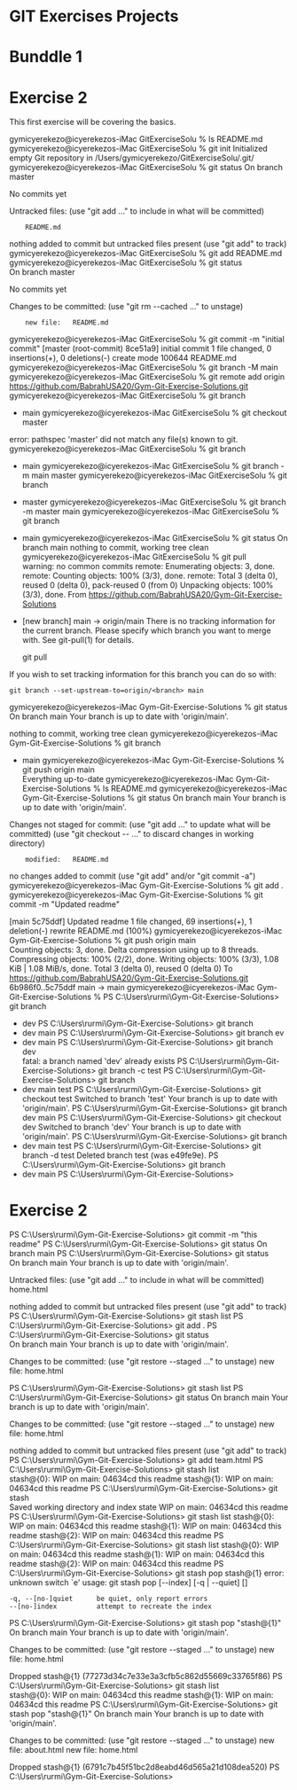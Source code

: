 # GIT Exercises Projects
# Bunddle 1  
# Exercise 2
This first exercise will be covering the basics.

gymicyerekezo@icyerekezos-iMac GitExerciseSolu % ls
README.md
gymicyerekezo@icyerekezos-iMac GitExerciseSolu % git init
Initialized empty Git repository in /Users/gymicyerekezo/GitExerciseSolu/.git/
gymicyerekezo@icyerekezos-iMac GitExerciseSolu % git status
On branch master

No commits yet

Untracked files:
  (use "git add <file>..." to include in what will be committed)

        README.md

nothing added to commit but untracked files present (use "git add" to track)
gymicyerekezo@icyerekezos-iMac GitExerciseSolu % git add README.md
gymicyerekezo@icyerekezos-iMac GitExerciseSolu % git status       
On branch master

No commits yet

Changes to be committed:
  (use "git rm --cached <file>..." to unstage)

        new file:   README.md

gymicyerekezo@icyerekezos-iMac GitExerciseSolu % git commit -m "initial commit"
[master (root-commit) 8ce51a9] initial commit
 1 file changed, 0 insertions(+), 0 deletions(-)
 create mode 100644 README.md
gymicyerekezo@icyerekezos-iMac GitExerciseSolu % git branch -M main
gymicyerekezo@icyerekezos-iMac GitExerciseSolu % git remote add origin https://github.com/BabrahUSA20/Gym-Git-Exercise-Solutions.git
gymicyerekezo@icyerekezos-iMac GitExerciseSolu % git branch        
* main
gymicyerekezo@icyerekezos-iMac GitExerciseSolu % git checkout master

error: pathspec 'master' did not match any file(s) known to git.
gymicyerekezo@icyerekezos-iMac GitExerciseSolu % git branch         
* main
gymicyerekezo@icyerekezos-iMac GitExerciseSolu % git branch -m main master
gymicyerekezo@icyerekezos-iMac GitExerciseSolu % git branch               
* master
gymicyerekezo@icyerekezos-iMac GitExerciseSolu % git branch -m  master main
gymicyerekezo@icyerekezos-iMac GitExerciseSolu % git branch                
* main
gymicyerekezo@icyerekezos-iMac GitExerciseSolu % git status
On branch main
nothing to commit, working tree clean
gymicyerekezo@icyerekezos-iMac GitExerciseSolu % git pull  
warning: no common commits
remote: Enumerating objects: 3, done.
remote: Counting objects: 100% (3/3), done.
remote: Total 3 (delta 0), reused 0 (delta 0), pack-reused 0 (from 0)
Unpacking objects: 100% (3/3), done.
From https://github.com/BabrahUSA20/Gym-Git-Exercise-Solutions
 * [new branch]      main       -> origin/main
There is no tracking information for the current branch.
Please specify which branch you want to merge with.
See git-pull(1) for details.

    git pull <remote> <branch>

If you wish to set tracking information for this branch you can do so with:

    git branch --set-upstream-to=origin/<branch> main
gymicyerekezo@icyerekezos-iMac Gym-Git-Exercise-Solutions % git status
On branch main
Your branch is up to date with 'origin/main'.

nothing to commit, working tree clean
gymicyerekezo@icyerekezos-iMac Gym-Git-Exercise-Solutions % git branch     
* main
gymicyerekezo@icyerekezos-iMac Gym-Git-Exercise-Solutions % git push origin main                           
Everything up-to-date
gymicyerekezo@icyerekezos-iMac Gym-Git-Exercise-Solutions % ls
README.md
gymicyerekezo@icyerekezos-iMac Gym-Git-Exercise-Solutions % git status
On branch main
Your branch is up to date with 'origin/main'.

Changes not staged for commit:
  (use "git add <file>..." to update what will be committed)
  (use "git checkout -- <file>..." to discard changes in working directory)

        modified:   README.md

no changes added to commit (use "git add" and/or "git commit -a")
gymicyerekezo@icyerekezos-iMac Gym-Git-Exercise-Solutions % git add . 
gymicyerekezo@icyerekezos-iMac Gym-Git-Exercise-Solutions % git commit -m "Updated readme"  

[main 5c75ddf] Updated readme
 1 file changed, 69 insertions(+), 1 deletion(-)
 rewrite README.md (100%)
gymicyerekezo@icyerekezos-iMac Gym-Git-Exercise-Solutions % git push origin main          
Counting objects: 3, done.
Delta compression using up to 8 threads.
Compressing objects: 100% (2/2), done.
Writing objects: 100% (3/3), 1.08 KiB | 1.08 MiB/s, done.
Total 3 (delta 0), reused 0 (delta 0)
To https://github.com/BabrahUSA20/Gym-Git-Exercise-Solutions.git
   6b986f0..5c75ddf  main -> main
gymicyerekezo@icyerekezos-iMac Gym-Git-Exercise-Solutions % 
PS C:\Users\rurmi\Gym-Git-Exercise-Solutions> git branch
* dev
PS C:\Users\rurmi\Gym-Git-Exercise-Solutions> git branch
* dev
  main
PS C:\Users\rurmi\Gym-Git-Exercise-Solutions> git branch  ev     
* dev
  main
PS C:\Users\rurmi\Gym-Git-Exercise-Solutions> git branch dev   
fatal: a branch named 'dev' already exists
PS C:\Users\rurmi\Gym-Git-Exercise-Solutions> git branch -c test
PS C:\Users\rurmi\Gym-Git-Exercise-Solutions> git branch       
* dev
  main
  test
PS C:\Users\rurmi\Gym-Git-Exercise-Solutions>
                                              git checkout test
Switched to branch 'test'
Your branch is up to date with 'origin/main'.
PS C:\Users\rurmi\Gym-Git-Exercise-Solutions> git branch       
  dev
  main
PS C:\Users\rurmi\Gym-Git-Exercise-Solutions> git checkout dev
Switched to branch 'dev'
Your branch is up to date with 'origin/main'.
PS C:\Users\rurmi\Gym-Git-Exercise-Solutions> git branch
* dev
  main
  test
PS C:\Users\rurmi\Gym-Git-Exercise-Solutions> git branch -d test
Deleted branch test (was e49fe9e).
PS C:\Users\rurmi\Gym-Git-Exercise-Solutions> git branch
* dev
  main
PS C:\Users\rurmi\Gym-Git-Exercise-Solutions>

# Exercise 2
PS C:\Users\rurmi\Gym-Git-Exercise-Solutions> git commit -m "this readme" 
PS C:\Users\rurmi\Gym-Git-Exercise-Solutions> git status
On branch main
PS C:\Users\rurmi\Gym-Git-Exercise-Solutions> git status       
On branch main
Your branch is up to date with 'origin/main'.

Untracked files:
  (use "git add <file>..." to include in what will be committed)
        home.html

nothing added to commit but untracked files present (use "git add" to track)
PS C:\Users\rurmi\Gym-Git-Exercise-Solutions> git stash list 
PS C:\Users\rurmi\Gym-Git-Exercise-Solutions> git add .
PS C:\Users\rurmi\Gym-Git-Exercise-Solutions> git status     
On branch main
Your branch is up to date with 'origin/main'.

Changes to be committed:
  (use "git restore --staged <file>..." to unstage)
        new file:   home.html

PS C:\Users\rurmi\Gym-Git-Exercise-Solutions> git stash list
PS C:\Users\rurmi\Gym-Git-Exercise-Solutions> git status
On branch main
Your branch is up to date with 'origin/main'.

Changes to be committed:
  (use "git restore --staged <file>..." to unstage)
        new file:   home.html

nothing added to commit but untracked files present (use "git add" to track)
PS C:\Users\rurmi\Gym-Git-Exercise-Solutions> git add team.html
PS C:\Users\rurmi\Gym-Git-Exercise-Solutions> git stash list   
stash@{0}: WIP on main: 04634cd this readme
stash@{1}: WIP on main: 04634cd this readme
PS C:\Users\rurmi\Gym-Git-Exercise-Solutions> git stash        
Saved working directory and index state WIP on main: 04634cd this readme
PS C:\Users\rurmi\Gym-Git-Exercise-Solutions> git stash list
stash@{0}: WIP on main: 04634cd this readme
stash@{1}: WIP on main: 04634cd this readme
stash@{2}: WIP on main: 04634cd this readme
PS C:\Users\rurmi\Gym-Git-Exercise-Solutions> git stash list
stash@{0}: WIP on main: 04634cd this readme
stash@{1}: WIP on main: 04634cd this readme
stash@{2}: WIP on main: 04634cd this readme
PS C:\Users\rurmi\Gym-Git-Exercise-Solutions> git stash pop stash@{1}
error: unknown switch `e'
usage: git stash pop [--index] [-q | --quiet] [<stash>]

    -q, --[no-]quiet      be quiet, only report errors
    --[no-]index          attempt to recreate the index

PS C:\Users\rurmi\Gym-Git-Exercise-Solutions> git stash pop "stash@{1}"
On branch main
Your branch is up to date with 'origin/main'.

Changes to be committed:
  (use "git restore --staged <file>..." to unstage)
        new file:   home.html

Dropped stash@{1} (77273d34c7e33e3a3cfb5c862d55669c33765f86)
PS C:\Users\rurmi\Gym-Git-Exercise-Solutions> git stash list           
stash@{0}: WIP on main: 04634cd this readme
stash@{1}: WIP on main: 04634cd this readme
PS C:\Users\rurmi\Gym-Git-Exercise-Solutions> git stash pop "stash@{1}"
On branch main
Your branch is up to date with 'origin/main'.

Changes to be committed:
  (use "git restore --staged <file>..." to unstage)
        new file:   about.html
        new file:   home.html

Dropped stash@{1} (6791c7b45f51bc2d8eabd46d565a21d108dea520)
PS C:\Users\rurmi\Gym-Git-Exercise-Solutions> 
